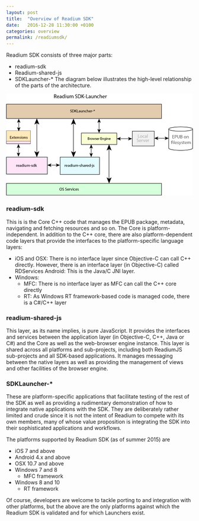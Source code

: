 ```yaml
---
layout: post
title:  "Overview of Readium SDK"
date:   2016-12-28 11:30:00 +0100
categories: overview
permalink: /readiumsdk/
---
```


Readium SDK consists of three major parts:

- readium-sdk
- Readium-shared-js
- SDKLauncher-*
The diagram below illustrates the high-level relationship of the parts of the architecture.

![readium-sdk](/assets/images/readium-sdk.png)

### readium-sdk

This is is the Core C++ code that manages the EPUB package, metadata, navigating and fetching resources and so on. The Core is platform-independent. In addition to the C++ core, there are also platform-dependent code layers that provide the interfaces to the platform-specific language layers:

- iOS and OSX: There is no interface layer since Objective-C can call C++ directly. However, there is an interface layer (in Objective-C) called RDServices
Android: This is the Java/C JNI layer.
- Windows:
    - MFC: There is no interface layer as MFC can call the C++ core directly
    - RT: As Windows RT framework-based code is managed code, there is a C#/C++ layer

### readium-shared-js

This layer, as its name implies, is pure JavaScript. It provides the interfaces and services between the application layer (in Objective-C, C++, Java or C#) and the Core as well as the web-browser engine instance. This layer is shared across all platforms and sub-projects, including both ReadiumJS sub-projects and all SDK-based applications. It manages messaging between the native layers as well as providing the management of views and other facilities of the browser engine.

### SDKLauncher-*

These are platform-specific applications that facilitate testing of the rest of the SDK as well as providing a rudimentary demonstration of how to integrate native applications with the SDK. They are deliberately rather limited and crude since it is not the intent of Readium to compete with its own members, many of whose value proposition is integrating the SDK into their sophisticated applications and workflows.

The platforms supported by Readium SDK (as of summer 2015) are

- iOS 7 and above
- Android 4.x and above
- OSX 10.7 and above
- Windows 7 and 8
    - MFC framework
- Windows 8 and 10
    - RT framework

Of course, developers are welcome to tackle porting to and integration with other platforms, but the above are the only platforms against which the Readium SDK is validated and for which Launchers exist.
